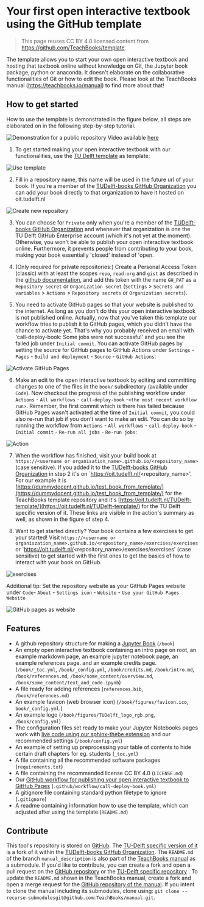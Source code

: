 # Your first open interactive textbook using the GitHub template

> This page reuses CC BY 4.0 licensed content from https://github.com/TeachBooks/template.

The template allows you to start your own open interactive textbook and hosting that textbook online without knowledge on Git, the Jupyter book package, python or anaconda. It doesn't elaborate on the collaborative functionalities of Git or how to edit the book. Please look at the TeachBooks manual (https://teachbooks.io/manual) to find more about that!

## How to get started

How to use the template is demonstrated in the figure below, all steps are elaborated on in the following step-by-step tutorial.

![Demonstration for a public repository](https://github.com/TeachBooks/template_figures/blob/main/teachbooks-template.gif?raw=true)
Video available [here](https://youtu.be/nN3Oi_MVvF0)


1. To get started making your open interactive textbook with our functionalities, use the [TU Delft template](https://github.com/TUDelft-books/TUDelft-template) as template:

![Use template](https://github.com/TeachBooks/template_figures/blob/main/use_template.png?raw=true)

2. Fill in a repository name, this name will be used in the future url of your book. If you're a member of the [TUDelft-books GitHub Organization](https://github.com/TUDelft-books) you can add your book directly to that organization to have it hosted on oit.tudelft.nl

![Create new repository](https://github.com/TeachBooks/template_figures/blob/main/create_new_repository.png?raw=true)

3. You can choose for `Private` only when you're a member of the [TUDelft-books GitHub Organization](https://github.com/TUDelft-books) and whenever that organization is one the TU Delft GitHub Enterprise account (which it's not yet at the moment). Otherwise, you won't be able to publish your open interactive textbook online. Furthermore, it prevents people from contributing to your book, making your book essentially 'closed' instead of 'open.

4. (Only required for private repositories:) Create a Personal Access Token (classic) with at least the scopes `repo`, `read:org` and `gist` as described in the [github documentation](https://docs.github.com/en/authentication/keeping-your-account-and-data-secure/managing-your-personal-access-tokens), and add this token with the name `GH_PAT` as a `Repository secret` or `Organization secret` (`Settings` > `Secrets and variables` > `Actions` > `Repository secrets` or `Organization secrets`).

5. You need to activate GitHub pages so that your website is published to the internet. As long as you don't do this your open interactive textbook is not published online. Actually, now that you've taken this template our workflow tries to publish it to GitHub pages, which you didn't have the chance to activate yet. That's why you probably received an email with 'call-deploy-book: Some jobs were not successful' and you see the failed job under `Initial commit`. You can activate GitHub pages by setting the source for GitHub pages to GitHub Actions under `Settings` - `Pages` - `Build and deployment` - `Source` - `GitHub Actions`:

![Activate GitHub Pages](https://github.com/TeachBooks/template_figures/blob/main/set_up_pages.png?raw=true)

6. Make an edit to the open interactive textbook by editing and committing changes to one of the files in the `book/` subdirectory (available under `Code`).  Now checkout the progress of the publishing workflow under `Actions` - `All workflows` -  `call-deploy-book` -`<the most recent workflow run>`. Remember, the first commit which is there has failed because GitHub Pages wasn't activated at the time of `Initial commit`, you could also re-run that job if you don't want to make an edit. You can do so by running the workflow from `Actions` - `All workflows` - `call-deploy-book` - `Initial commit` - `Re-run all jobs` - `Re-run jobs`:

![Action](https://github.com/TeachBooks/template_figures/blob/main/action_re-run.jpeg?raw=true)

7. When the workflow has finished, visit your build book at `https://<username or organisation_name>.github.io/<repository_name>` (case sensitive). If you added it to the [TUDelft-books GitHub Organization](https://github.com/TUDelft-books) in step 2 it's on `https://oit.tudelft.nl/<repository_name>'. For our example it is [https://dummydocent.github.io/test_book_from_template/](https://dummydocent.github.io/test_book_from_template/) for the TeachBooks template repository and it's [https://oit.tudelft.nl/TUDelft-template/](https://oit.tudelft.nl/TUDelft-template/) for the TU Delft specific version of it. These links are visible in the action's summary as well, as shown in the figure of step 4.

8. Want to get started directly? Your book contains a few exercises to get your started! Visit `https://<username or organiszation_name>.github.io/<repository_name>/exercises/exercises` or  `https://oit.tudelft.nl/<repository_name>/exercises/exercises' (case sensitive) to get started with the first ones to get the basics of how to interact with your book on GitHub.

![exercises](https://github.com/TeachBooks/template_figures/blob/main/exercises.png?raw=true)

Additional tip: 
Set the repository website as your GitHub Pages website under `Code`- `About` - `Settings icon` - `Website` - `Use your GitHub Pages Website`

![GitHub pages as website](https://github.com/TeachBooks/template_figures/blob/main/use_github_pages_website.png?raw=true)

## Features
- A github repository structure for making a [Jupyter Book](https://github.com/executablebooks/jupyter-book) (`/book`)
- An empty open interactive textbook containing an intro page on root, an example markdown page, an example jupyter notebook page, an example references page. and an example credits page. (`/book/_toc.yml`, `/book/_config.yml`, `/book/credits.md`, `/book/intro.md`, `/book/references.md`, `/book/some_content/overview.md`, `/book/some_content/text_and_code.ipynb`)
- A file ready for adding references (`references.bib`, `/book/references.md`)
- An example favicon (web browser icon) (`/book/figures/favicon.ico`, `book/_config.yml`.)
- An example logo (`/book/figures/TUDelft_logo_rgb.png`, `/book/config.yml`)
- The configuration files set ready to make your Jupyter Notebooks pages work with [live code using our sphinx-thebe extension](https://teachbooks.io/manual/features/live_code.html) and our recommended settings (`/book/config.yml`)
- An example of setting up preprocessing your table of contents to hide certain draft chapters for eg. students (`_toc.yml`)
- A file containing all the recommended software packages (`requirements.txt`)
- A file containing the recommended license CC BY 4.0 (`LICENSE.md`)
- Our [GitHub workflow for publishing your open interactive textbook to GitHub Pages](https://github.com/TeachBooks/deploy-book-workflow) (`.github/workflow/call-deploy-book.yml`)
- A gitignore file containing standard python filetype to ignore (`.gitignore`)
- A readme containing information how to use the template, which can adjusted after using the template (`README.md`)

## Contribute
This tool's repository is stored on [GitHub](https://github.com/TeachBooks/template). The [TU-Delft specific version of it](https://github.com/TUDelft-books/TUDelft-template) is a fork of it within the [TUDelft-books GitHub Organization](https://github.com/TUDelft-books). The `README.md` of the branch `manual_description` is also part of the [TeachBooks manual](https://teachbooks.io/manual/external/template/README.html) as a submodule. If you'd like to contribute, you can create a fork and open a pull request on the [GitHub repository](https://github.com/TeachBooks/template) or the [TU-Delft specific repository](https://github.com/TUDelft-books/TUDelft-template) . To update the `README.md` shown in the TeachBooks manual, create a fork and open a merge request for the [GitHub repository of the manual](https://github.com/TeachBooks/manual). If you intent to clone the manual including its submodules, clone using: `git clone --recurse-submodulesgit@github.com:TeachBooks/manual.git`.

